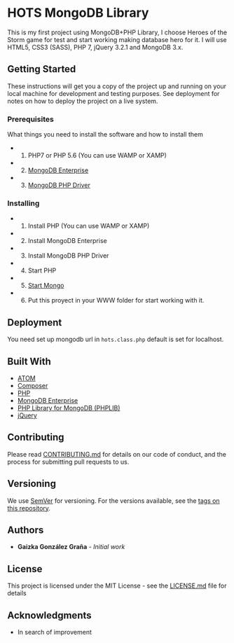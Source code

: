 # HOTS MongoDB Library

This is my first project using MongoDB+PHP Library, I choose Heroes of the Storm game for test and start working making database hero for it. I will use HTML5, CSS3 (SASS), PHP 7, jQuery 3.2.1 and MongoDB 3.x.

## Getting Started

These instructions will get you a copy of the project up and running on your local machine for development and testing purposes. See deployment for notes on how to deploy the project on a live system.

### Prerequisites

What things you need to install the software and how to install them

* 1. PHP7 or PHP 5.6 (You can use WAMP or XAMP)
* 2. [MongoDB Enterprise](https://docs.mongodb.com/manual/administration/install-enterprise/)
* 3. [MongoDB PHP Driver](http://php.net/manual/en/mongodb.installation.php)



### Installing

* 1. Install PHP (You can use WAMP or XAMP)
* 2. Install MongoDB Enterprise
* 3. Install MongoDB PHP Driver
* 4. Start PHP
* 5. [Start Mongo](https://docs.mongodb.com/manual/tutorial/install-mongodb-enterprise-on-windows/#run-mongodb-enterprise) 
* 6. Put this proyect in your WWW folder for start working with it.


## Deployment

You need set up mongodb url in ```hots.class.php``` default is set for localhost. 

## Built With

* [ATOM](https://atom.io/)
* [Composer](https://getcomposer.org/download/)
* [PHP](http://php.net/downloads.php)
* [MongoDB Enterprise](https://docs.mongodb.com/manual/administration/install-enterprise/)
* [PHP Library for MongoDB (PHPLIB)](http://php.net/manual/en/mongodb.tutorial.library.php)
* [jQuery](http://jquery.com/download/)


## Contributing

Please read [CONTRIBUTING.md](CODE_OF_CONDUCT.md) for details on our code of conduct, and the process for submitting pull requests to us.

## Versioning

We use [SemVer](http://semver.org/) for versioning. For the versions available, see the [tags on this repository](https://github.com/Gaizka-gzgr/HOTS-MongoDB-Library--/tags). 

## Authors

* **Gaizka González Graña** - *Initial work* 

## License

This project is licensed under the MIT License - see the [LICENSE.md](LICENSE.md) file for details

## Acknowledgments

* In search of improvement
